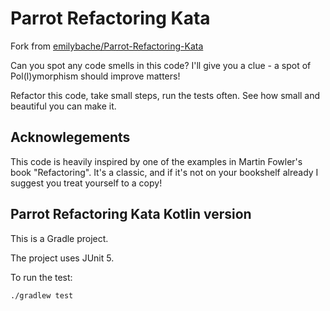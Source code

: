 # Parrot Refactoring Kata

Fork from [emilybache/Parrot-Refactoring-Kata](https://github.com/emilybache/Parrot-Refactoring-Kata)

Can you spot any code smells in this code? I'll give you a clue - a spot of Pol(l)ymorphism should improve matters!

Refactor this code, take small steps, run the tests often. See how small and beautiful you can make it.

## Acknowlegements

This code is heavily inspired by one of the examples in Martin Fowler's book "Refactoring". It's a classic, and if it's not on your bookshelf already I suggest you treat yourself to a copy!

## Parrot Refactoring Kata Kotlin version

This is a Gradle project.

The project uses JUnit 5.

To run the test:

```sh
./gradlew test
```